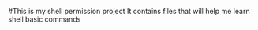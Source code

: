 #This is my shell permission project
It contains files that will help me learn shell basic commands

